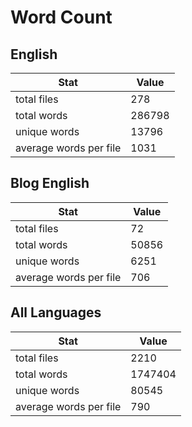 # Word Count

## English

Stat | Value
---- | -----
total files | 278
total words | 286798
unique words | 13796
average words per file | 1031

## Blog English

Stat | Value
---- | -----
total files | 72
total words | 50856
unique words | 6251
average words per file | 706

## All Languages

Stat | Value
---- | -----
total files | 2210
total words | 1747404
unique words | 80545
average words per file | 790
